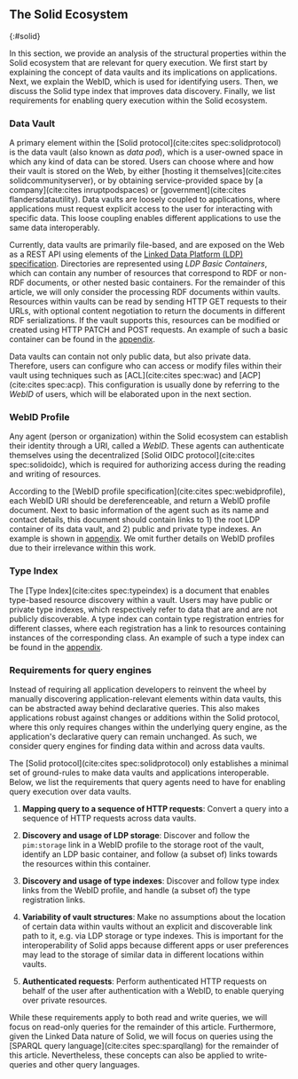 ## The Solid Ecosystem
{:#solid}

In this section, we provide an analysis of the structural properties within the Solid ecosystem
that are relevant for query execution.
We first start by explaining the concept of data vaults and its implications on applications.
Next, we explain the WebID, which is used for identifying users.
Then, we discuss the Solid type index that improves data discovery.
Finally, we list requirements for enabling query execution within the Solid ecosystem.

### Data Vault

A primary element within the [Solid protocol](cite:cites spec:solidprotocol) is
the data vault (also known as *data pod*), which is a user-owned space in which any kind of data can be stored.
Users can choose where and how their vault is stored on the Web,
by either [hosting it themselves](cite:cites solidcommunityserver),
or by obtaining service-provided space by [a company](cite:cites inruptpodspaces) or [government](cite:cites flandersdatautility).
Data vaults are loosely coupled to applications,
where applications must request explicit access to the user for interacting with specific data.
This loose coupling enables different applications to use the same data interoperably.

Currently, data vaults are primarily file-based, and are exposed on the Web as a REST API
using elements of the [Linked Data Platform (LDP) specification](spec:ldp).
Directories are represented using *LDP Basic Containers*,
which can contain any number of resources that correspond to RDF or non-RDF documents,
or other nested basic containers.
For the remainder of this article, we will only consider the processing RDF documents within vaults.
Resources within vaults can be read by sending HTTP GET requests to their URLs,
with optional content negotiation to return the documents in different RDF serializations.
If the vault supports this, resources can be modified or created using HTTP PATCH and POST requests.
An example of such a basic container can be found in the [appendix](#appendix-listings).

Data vaults can contain not only public data, but also private data.
Therefore, users can configure who can access or modify files within their vault
using techniques such as [ACL](cite:cites spec:wac) and [ACP](cite:cites spec:acp).
This configuration is usually done by referring to the *WebID* of users,
which will be elaborated upon in the next section.

### WebID Profile

Any agent (person or organization) within the Solid ecosystem can establish their identity through a URI, called a *WebID*.
These agents can authenticate themselves using the decentralized [Solid OIDC protocol](cite:cites spec:solidoidc),
which is required for authorizing access during the reading and writing of resources.

According to the [WebID profile specification](cite:cites spec:webidprofile),
each WebID URI should be dereferenceable, and return a WebID profile document.
Next to basic information of the agent such as its name and contact details,
this document should contain links to 1) the root LDP container of its data vault, and
2) public and private type indexes.
An example is shown in [appendix](#appendix-listings).
We omit further details on WebID profiles due to their irrelevance within this work.

### Type Index

The [Type Index](cite:cites spec:typeindex) is a document that enables type-based resource discovery within a vault.
Users may have public or private type indexes, which respectively refer to data that are and are not publicly discoverable.
A type index can contain type registration entries for different classes,
where each registration has a link to resources containing instances of the corresponding class.
An example of such a type index can be found in the [appendix](#appendix-listings).

### Requirements for query engines

Instead of requiring all application developers to reinvent the wheel by manually discovering application-relevant elements within data vaults,
this can be abstracted away behind declarative queries.
This also makes applications robust against changes or additions within the Solid protocol,
where this only requires changes within the underlying query engine,
as the application's declarative query can remain unchanged.
As such, we consider query engines for finding data within and across data vaults.

The [Solid protocol](cite:cites spec:solidprotocol) only establishes a minimal set of ground-rules to make data vaults and applications interoperable.
Below, we list the requirements that query agents need to have for enabling query execution over data vaults.

1. **Mapping query to a sequence of HTTP requests**:
Convert a query into a sequence of HTTP requests across data vaults.

2. **Discovery and usage of LDP storage**:
Discover and follow the `pim:storage` link in a WebID profile to the storage root of the vault,
identify an LDP basic container, and follow (a subset of) links towards the resources within this container.

3. **Discovery and usage of type indexes**:
Discover and follow type index links from the WebID profile, and handle (a subset of) the type registration links.

4. **Variability of vault structures**:
Make no assumptions about the location of certain data within vaults
without an explicit and discoverable link path to it, e.g. via LDP storage or type indexes.
This is important for the interoperability of Solid apps because different apps or user preferences
may lead to the storage of similar data in different locations within vaults.

5. **Authenticated requests**:
Perform authenticated HTTP requests on behalf of the user after authentication with a WebID, to enable querying over private resources.

While these requirements apply to both read and write queries,
we will focus on read-only queries for the remainder of this article.
Furthermore, given the Linked Data nature of Solid,
we will focus on queries using the [SPARQL query language](cite:cites spec:sparqllang) for the remainder of this article.
Nevertheless, these concepts can also be applied to write-queries and other query languages.
